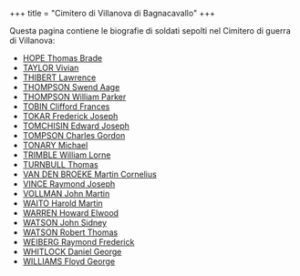 +++
title = "Cimitero di Villanova di Bagnacavallo"
+++

Questa pagina contiene le biografie di soldati sepolti nel Cimitero di guerra di Villanova:

- [HOPE Thomas Brade](/research/brade_hope/)
- [TAYLOR Vivian](/cemeteries/soldiers/TAYLOR_Vivian/)
- [THIBERT Lawrence](/cemeteries/soldiers/THIBERT_Lawrence/)
- [THOMPSON Swend Aage](/cemeteries/soldiers/THOMPSON_Svend/)
- [THOMPSON William Parker](/cemeteries/soldiers/THOMPSON_WilliamP/)
- [TOBIN Clifford Frances](/cemeteries/soldiers/TOBIN_CliffordF/)
- [TOKAR Frederick Joseph](/cemeteries/soldiers/TOKAR_Frederick/)
- [TOMCHISIN Edward Joseph](/cemeteries/soldiers/TOMCHISIN_EdwardJ/)
- [TOMPSON Charles Gordon](/cemeteries/soldiers/TOMPSON_CharlesG/)
- [TONARY Michael](/cemeteries/soldiers/TONARY_Michael/)
- [TRIMBLE William Lorne](/cemeteries/soldiers/TRIMBLE_William/)
- [TURNBULL Thomas](/cemeteries/soldiers/TURNBULL_Thomas/)
- [VAN DEN BROEKE Martin Cornelius](/cemeteries/soldiers/VAN_DEN_BROEKE_Martin/)
- [VINCE Raymond Joseph](/cemeteries/soldiers/VINCE_Raymond/)
- [VOLLMAN John Martin](/cemeteries/soldiers/VOLLMAN_JohnM/)
- [WAITO Harold Martin](/cemeteries/soldiers/WAITO_Harold/)
- [WARREN Howard Elwood](/cemeteries/soldiers/WAITO_Harold/)
- [WATSON John Sidney](/cemeteries/soldiers/WAITO_Harold/)
- [WATSON Robert Thomas](/cemeteries/soldiers/WAITO_Harold/)
- [WEIBERG Raymond Frederick](/cemeteries/soldiers/WAITO_Harold/)
- [WHITLOCK Daniel George](/cemeteries/soldiers/WAITO_Harold/)
- [WILLIAMS Floyd George](/cemeteries/soldiers/WAITO_Harold/)

